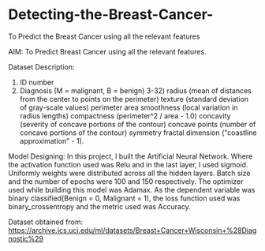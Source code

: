 # Detecting-the-Breast-Cancer-
To Predict the Breast Cancer using all the relevant features

AIM: To Predict Breast Cancer using all the relevant features.

Dataset Description:	
1) ID number
2) Diagnosis (M = malignant, B = benign)
3-32)
radius (mean of distances from the center to points on the perimeter)
texture (standard deviation of gray-scale values)
perimeter
area
smoothness (local variation in radius lengths)
compactness (perimeter^2 / area - 1.0)
concavity (severity of concave portions of the contour)
concave points (number of concave portions of the contour)
symmetry 
fractal dimension ("coastline approximation" - 1).

Model Designing: 
In this project, I built the Artificial Neural Network. Where the activation function used was Relu and in the last layer, I used sigmoid. Uniformly weights were distributed across all the hidden layers. Batch size and the number of epochs were 100 and 150 respectively. The optimizer used while building this model was Adamax. As the dependent variable was binary classified(Benign = 0, Malignant = 1), the loss function used was binary_crossentropy and the metric used was Accuracy.

Dataset obtained from: https://archive.ics.uci.edu/ml/datasets/Breast+Cancer+Wisconsin+%28Diagnostic%29

